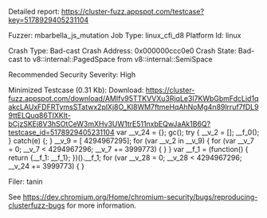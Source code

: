 Detailed report: https://cluster-fuzz.appspot.com/testcase?key=5178929405231104

Fuzzer: mbarbella_js_mutation
Job Type: linux_cfi_d8
Platform Id: linux

Crash Type: Bad-cast
Crash Address: 0x000000ccc0e0
Crash State:
  Bad-cast to v8::internal::PagedSpace from v8::internal::SemiSpace
  
Recommended Security Severity: High


Minimized Testcase (0.31 Kb):
Download: https://cluster-fuzz.appspot.com/download/AMIfv95TTKVVXu3RjqLe3l7KWbGbmFdcLid1qakcLAUxFDFRTymsSTatwx2plXj8O_Kl8WM7ftmeHqAhNoMg4n89lrruf7fDL99ttELQuq86TIXKIt-bCjzSKEj8V3hSOtCeW3mXHv3UW1trE511nxbEQwJaAk1B6Q?testcase_id=5178929405231104
var __v_24 = {};
  gc();
try {
__v_2 = [];
  __f_0();
} catch(e) {; }
__v_9 = [ 4294967295];
for (var __v_2 in __v_9) {
  for (var __v_7 = 0; __v_7 < 4294967296; __v_7 += 3999773) {
  }
}
var __f_1 = (function() {
  return {__f_1: __f_1};
})().__f_1;
  for (var __v_28 = 0; __v_28 < 4294967296; __v_24 += 3999773) {
  }


Filer: tanin

See https://dev.chromium.org/Home/chromium-security/bugs/reproducing-clusterfuzz-bugs for more information.